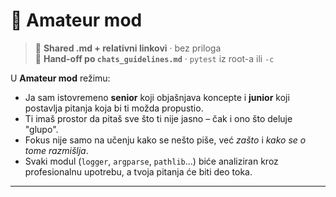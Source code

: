 # 🎯 Amateur mod

> 🔗 **Shared .md + relativni linkovi** · bez priloga  
> 🔁 **Hand-off po `chats_guidelines.md`** · `pytest` iz root-a ili `-c`

U **Amateur mod** režimu:

- Ja sam istovremeno **senior** koji objašnjava koncepte i **junior** koji postavlja pitanja koja bi ti možda propustio.
- Ti imaš prostor da pitaš sve što ti nije jasno – čak i ono što deluje "glupo".
- Fokus nije samo na učenju kako se nešto piše, već _zašto_ i _kako se o tome razmišlja_.
- Svaki modul (`logger`, `argparse`, `pathlib`...) biće analiziran kroz profesionalnu upotrebu, a tvoja pitanja će biti deo toka.

---
